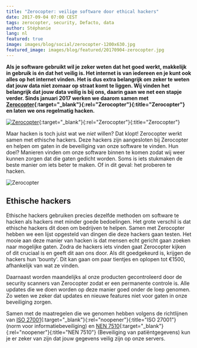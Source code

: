 ```yaml
---
title: "Zerocopter: veilige software door ethical hackers"
date: 2017-09-04 07:00 CEST
tags: zerocopter, security, Defacto, data
author: Stéphanie
lang: nl
featured: true
image: images/blog/social/zerocopter-1200x630.jpg
featured_image: images/blog/featured/20170904-zerocopter.jpg
---
```

**Als je software gebruikt wil je zeker weten dat het goed werkt, makkelijk in gebruik is én dat het veilig is. Het internet is van iedereen en je kunt ook alles op het internet vinden. Het is dus extra belangrijk om zeker te weten dat jouw data niet zomaar op straat komt te liggen. Wij vinden het belangrijk dat jouw data veilig is bij ons, daarin gaan we net een stapje verder. Sinds januari 2017 werken we daarom samen met [Zerocopter](https://zerocopter.com/){:target="_blank"}{:rel="Zerocopter"}{:title="Zerocopter"} en laten we ons regelmatig hacken.**

[![Zerocopter](/images/blog/zerocopter-logo.jpg)](https://zerocopter.com/){:target="_blank"}{:rel="Zerocopter"}{:title="Zerocopter"}

Maar hacken is toch juist wat we *niet* willen? Dat klopt! Zerocopter werkt samen met ethische hackers. Deze hackers zijn aangesloten bij Zerocopter en helpen om gaten in de beveiliging van onze software te vinden. Hun doel? Manieren vinden om onze software binnen te komen zodat wij weer kunnen zorgen dat die gaten gedicht worden. Soms is iets stukmaken de beste manier om iets beter te maken. Of in dit geval: het proberen te hacken.

![Zerocopter](/images/blog/zerocopter.jpg)

## Ethische hackers

Ethische hackers gebruiken precies dezelfde methoden om software te hacken als hackers met minder goede bedoelingen. Het grote verschil is dat ethische hackers dit doen om bedrijven te helpen. Samen met Zerocopter hebben we een lijst opgesteld van dingen die deze hackers gaan testen. Het mooie aan deze manier van hacken is dat mensen echt gericht gaan zoeken naar mogelijke gaten. Zodra de hackers iets vinden gaat Zerocopter kijken of dit cruciaal is en geeft dit aan ons door. Als dit goedgekeurd is, krijgen de hackers hun 'bounty'. Dit kan gaan om paar tientjes en oplopen tot €1500, afhankelijk van wat ze vinden.

Daarnaast worden maandelijks al onze producten gecontroleerd door de security scanners van Zerocopter zodat er een permanente controle is. Alle updates die we doen worden op deze manier goed onder de loep genomen. Zo weten we zeker dat updates en nieuwe features niet voor gaten in onze beveiliging zorgen.

Samen met de maatregelen die we genomen hebben volgens de richtlijnen van [ISO 27001](https://www.iso.org/isoiec-27001-information-security.html){:target="_blank"}{:rel="noopener"}{:title="ISO 27001"} (norm voor informatiebeveiliging) en [NEN 7510](https://nl.wikipedia.org/wiki/NEN_7510){:target="_blank"}{:rel="noopener"}{:title="NEN 7510"} (Beveiliging van patiëntgegevens) kun je er zeker van zijn dat jouw gegevens veilig zijn op onze servers.
